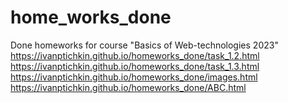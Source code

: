 # home_works_done
Done homeworks for course "Basics of Web-technologies 2023"
https://ivanptichkin.github.io/homeworks_done/task_1.2.html
https://ivanptichkin.github.io/homeworks_done/task_1.3.html
https://ivanptichkin.github.io/homeworks_done/images.html
https://ivanptichkin.github.io/homeworks_done/ABC.html
